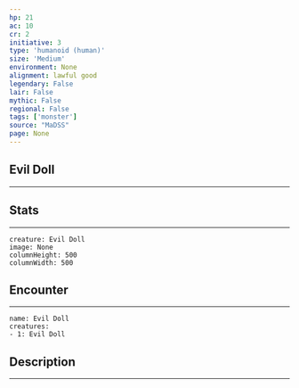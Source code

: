 ```yaml
---
hp: 21
ac: 10
cr: 2
initiative: 3
type: 'humanoid (human)'    
size: 'Medium'
environment: None
alignment: lawful good
legendary: False
lair: False
mythic: False
regional: False
tags: ['monster']
source: "MaDSS"
page: None
---
```


## Evil Doll
---



## Stats
---

```statblock
creature: Evil Doll
image: None
columnHeight: 500
columnWidth: 500
```

## Encounter
---

```encounter-table
name: Evil Doll
creatures:
- 1: Evil Doll
```

## Description
---




